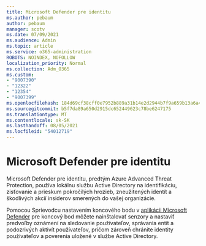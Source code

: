 ```yaml
---
title: Microsoft Defender pre identitu
ms.author: pebaum
author: pebaum
manager: scotv
ms.date: 07/09/2021
ms.audience: Admin
ms.topic: article
ms.service: o365-administration
ROBOTS: NOINDEX, NOFOLLOW
localization_priority: Normal
ms.collection: Adm_O365
ms.custom:
- "9007390"
- "12322"
- "12354"
- "9007399"
ms.openlocfilehash: 184d69cf38cff0e7952b889a31b14e2d2944b7f9a659b13a6a417c0184557a36
ms.sourcegitcommit: b5f7da89a650d2915dc652449623c78be6247175
ms.translationtype: MT
ms.contentlocale: sk-SK
ms.lasthandoff: 08/05/2021
ms.locfileid: "54012719"
---
```

# <a name="microsoft-defender-for-identity"></a>Microsoft Defender pre identitu

Microsoft Defender pre identitu, predtým Azure Advanced Threat Protection, používa lokálnu službu Active Directory na identifikáciu, zisťovanie a prieskum pokročilých hrozieb, zneužitených identít a škodlivých akcií insiderov smerených do vašej organizácie. 

Pomocou Sprievodcu nastavením koncového bodu v [aplikácii Microsoft Defender](https://admin.microsoft.com/adminportal/home#/modernonboarding/defenderatpsetup) pre koncový bod môžete nainštalovať senzory a nastaviť predvoľby oznámení na sledovanie používateľov, správania entít a podozrivých aktivít používateľov, pričom zároveň chránite identity používateľov a poverenia uložené v službe Active Directory.
